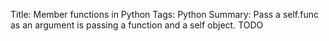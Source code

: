 Title: Member functions in Python
Tags: Python
Summary: Pass a self.func as an argument is passing a function and a self object.
TODO


